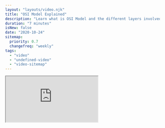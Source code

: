 ```yaml
---
layout: "layouts/video.njk"
title: "OSI Model Explained"
description: "Learn what is OSI Model and the different layers involved."
duration: "7 minutes"
isNew: false
date: "2020-10-24"
sitemap:
  priority: 0.7
  changefreq: "weekly"
tags:
  - "video"
  - "undefined-video"
  - "video-sitemap"
---
```


<iframe class="w-full aspect-video mb-5" src="https://www.youtube.com/embed/dV8mjZd1OtU" title="OSI Model Explained"></iframe>
